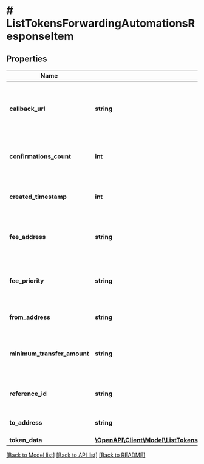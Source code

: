 # # ListTokensForwardingAutomationsResponseItem

## Properties

Name | Type | Description | Notes
------------ | ------------- | ------------- | -------------
**callback_url** | **string** | Represents the URL that is set by the customer where the callback will be received at. The callback notification will be received only if and when the event occurs. |
**confirmations_count** | **int** | Represents the number of confirmations, i.e. the amount of blocks that have been built on top of this block. | [optional]
**created_timestamp** | **int** | Defines the specific time/date when the automatic forwarding was created in Unix Timestamp. |
**fee_address** | **string** | Represents the specific fee address, which is always automatically generated. Users must fund it. |
**fee_priority** | **string** | Represents the fee priority of the automation, whether it is \&quot;SLOW\&quot;, \&quot;STANDARD\&quot; or \&quot;FAST\&quot;. |
**from_address** | **string** | Represents the hash of the address that forwards the tokens. |
**minimum_transfer_amount** | **string** | Represents the minimum transfer amount of the tokens in the &#x60;fromAddress&#x60; that can be allowed for an automatic forwarding. |
**reference_id** | **string** | Represents a unique ID used to reference the specific callback subscription. |
**to_address** | **string** | Represents the hash of the address the tokens are forwarded to. |
**token_data** | [**\OpenAPI\Client\Model\ListTokensForwardingAutomationsResponseItemTokenData**](ListTokensForwardingAutomationsResponseItemTokenData.md) |  |

[[Back to Model list]](../../README.md#models) [[Back to API list]](../../README.md#endpoints) [[Back to README]](../../README.md)
